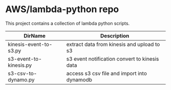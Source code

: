 # AWS/lambda-python repo
This project contains a collection of lambda python scripts. 

DirName      | Description
------------- | -------------  
kinesis-event-to-s3.py | extract data from kinesis and upload to s3
s3-event-to-kinesis.py | s3 event notification convert to kinesis data
s3-csv-to-dynamo.py | access s3 csv file and import into dynamodb
